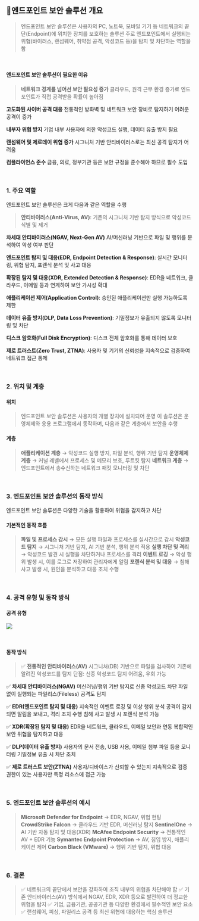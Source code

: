 ## 🍅엔드포인트 보안 솔루션 개요
>엔드포인트 보안 솔루션은 사용자의 PC, 노트북, 모바일 기기 등 네트워크의 끝단(Endpoint)에 위치한 장치를 보호하는 솔루션
주로 엔드포인트에서 실행되는 위협(바이러스, 랜섬웨어, 취약점 공격, 악성코드 등)을 탐지 및 차단하는 역할을 함

<br>

#### 엔드포인트 보안 솔루션이 필요한 이유
>**네트워크 경계를 넘어선 보안 필요성 증가**
클라우드, 원격 근무 환경 증가로 엔드포인트가 직접 공격받을 확률이 높아짐
>
**고도화된 사이버 공격 대응**
전통적인 방화벽 및 네트워크 보안 장비로 탐지하기 어려운 공격이 증가
>
**내부자 위협 방지**
기업 내부 사용자에 의한 악성코드 실행, 데이터 유출 방지 필요
>
**랜섬웨어 및 제로데이 위협 증가**
시그니처 기반 안티바이러스로는 최신 공격 탐지가 어려움
>
**컴플라이언스 준수**
금융, 의료, 정부기관 등은 보안 규정을 준수해야 하므로 필수 도입

<br>

### 1. 주요 역할
엔드포인트 보안 솔루션은 크게 다음과 같은 역할을 수행

>**안티바이러스(Anti-Virus, AV)**:	기존의 시그니처 기반 탐지 방식으로 악성코드 식별 및 제거
>
**차세대 안티바이러스(NGAV, Next-Gen AV)** AI/머신러닝 기반으로 파일 및 행위를 분석하여 악성 여부 판단
>
**엔드포인트 탐지 및 대응(EDR, Endpoint Detection & Response)**: 실시간 모니터링, 위협 탐지, 포렌식 분석 및 사고 대응
>
**확장된 탐지 및 대응(XDR, Extended Detection & Response)**: EDR을 네트워크, 클라우드, 이메일 등과 연계하여 보안 가시성 확대
>
**애플리케이션 제어(Application Control)**: 승인된 애플리케이션만 실행 가능하도록 제한
>
**데이터 유출 방지(DLP, Data Loss Prevention)**: 기밀정보가 유출되지 않도록 모니터링 및 차단
>
**디스크 암호화(Full Disk Encryption)**: 디스크 전체 암호화를 통해 데이터 보호
>
**제로 트러스트(Zero Trust, ZTNA)**: 사용자 및 기기의 신뢰성을 지속적으로 검증하여 네트워크 접근 통제

<br>

### 2. 위치 및 계층
#### 위치 
>엔드포인트 보안 솔루션은 사용자의 개별 장치에 설치되어 운영
이 솔루션은 운영체제와 응용 프로그램에서 동작하며, 다음과 같은 계층에서 보안을 수행

#### 계층
>**애플리케이션 계층** → 악성코드 실행 방지, 파일 분석, 행위 기반 탐지
**운영체제 계층** → 커널 레벨에서 프로세스 및 메모리 보호, 루트킷 탐지
**네트워크 계층** → 엔드포인트에서 송수신하는 네트워크 패킷 모니터링 및 차단

<br>

### 3. 엔드포인트 보안 솔루션의 동작 방식
엔드포인트 보안 솔루션은 다양한 기술을 활용하여 위협을 감지하고 차단

#### 기본적인 동작 흐름
>**파일 및 프로세스 감시** → 모든 실행 파일과 프로세스를 실시간으로 감시
**악성코드 탐지** → 시그니처 기반 탐지, AI 기반 분석, 행위 분석 적용
**실행 차단 및 격리** → 악성코드 발견 시 실행을 차단하거나 프로세스를 격리
**이벤트 로깅** → 악성 행위 발생 시, 이를 로그로 저장하여 관리자에게 알림
**포렌식 분석 및 대응** → 침해 사고 발생 시, 원인을 분석하고 대응 조치 수행

<br>

### 4. 공격 유형 및 동작 방식
#### 공격 유형
![](https://velog.velcdn.com/images/tlaals44/post/8bf223b2-8c15-4d72-8a12-d3e2561bf722/image.PNG)

<br>

#### 동작 방식
>✅ **전통적인 안티바이러스(AV)**
시그니처(DB) 기반으로 파일을 검사하여 기존에 알려진 악성코드를 탐지
단점: 신종 악성코드 탐지 어려움, 우회 가능
>
✅ **차세대 안티바이러스(NGAV)**
머신러닝/행위 기반 탐지로 신종 악성코드 차단
파일 없이 실행되는 파일리스(Fileless) 공격도 탐지
>
✅ **EDR(엔드포인트 탐지 및 대응)**
지속적인 이벤트 로깅 및 이상 행위 분석
공격이 감지되면 알림을 보내고, 격리 조치 수행
침해 사고 발생 시 포렌식 분석 가능
>
✅ **XDR(확장된 탐지 및 대응)**
EDR을 네트워크, 클라우드, 이메일 보안과 연동
복합적인 보안 위협을 탐지하고 대응
>
✅ **DLP(데이터 유출 방지)**
사용자의 문서 전송, USB 사용, 이메일 첨부 파일 등을 모니터링
기밀정보 유출 시 차단 조치
>
✅ **제로 트러스트 보안(ZTNA)**
사용자/디바이스가 신뢰할 수 있는지 지속적으로 검증
권한이 있는 사용자만 특정 리소스에 접근 가능

<br>

### 5. 엔드포인트 보안 솔루션의 예시
>**Microsoft Defender for Endpoint** → EDR, NGAV, 위협 헌팅
**CrowdStrike Falcon** → 클라우드 기반 EDR, 머신러닝 탐지
**SentinelOne** → AI 기반 자동 탐지 및 대응(XDR)
**McAfee Endpoint Security** → 전통적인 AV + EDR 기능
**Symantec Endpoint Protection** → AV, 침입 방지, 애플리케이션 제어
**Carbon Black (VMware)** → 행위 기반 탐지, 위협 대응

<br>

### 6. 결론
>✅ 네트워크의 끝단에서 보안을 강화하여 조직 내부의 위협을 차단해야 함
✅ 기존 안티바이러스(AV) 방식에서 NGAV, EDR, XDR 등으로 발전하여 더 정교한 위협을 탐지
✅ 기업, 금융기관, 공공기관 등 다양한 환경에서 필수적인 보안 요소
✅ 랜섬웨어, 피싱, 파일리스 공격 등 최신 위협에 대응하는 핵심 솔루션
